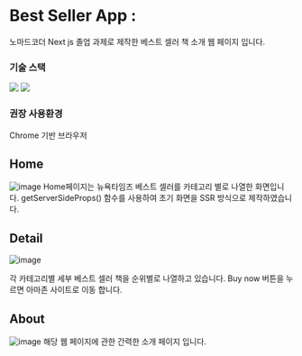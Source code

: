 # Best Seller App :  
노마드코더 Next js 졸업 과제로 제작한 베스트 셀러 책 소개 웹 페이지 입니다. 

### 기술 스택 
<div>
    <img src="https://img.shields.io/badge/React-61DAFB?style=flat&logo=React&logoColor=white" />
	<img src="https://img.shields.io/badge/Next.JS-000000?style=flat&logo=Next.js&logoColor=white" />
    
</div>

### 권장 사용환경
Chrome 기반 브라우저

## Home
![image](https://github.com/chaewon0128/best_seller_app/assets/119389600/58010f32-c6d1-4997-ad0f-437f501a20b2)
Home페이지는 뉴욕타임즈 베스트 셀러를 카테고리 별로 나열한 화면입니다. 
getServerSideProps() 함수를 사용하여 초기 화면을 SSR 방식으로 제작하였습니다. 

## Detail
![image](https://github.com/chaewon0128/best_seller_app/assets/119389600/2f5dfbf9-08e8-47b3-acb2-827caec2babe)

각 카테고리별 세부 베스트 셀러 책을 순위별로 나열하고 있습니다.
Buy now 버튼을 누르면 아마존 사이트로 이동 합니다.

## About
![image](https://github.com/chaewon0128/best_seller_app/assets/119389600/fb3b3307-96fb-4137-8274-6ea305ce21e7)
해당 웹 페이지에 관한 간력한 소개 페이지 입니다.